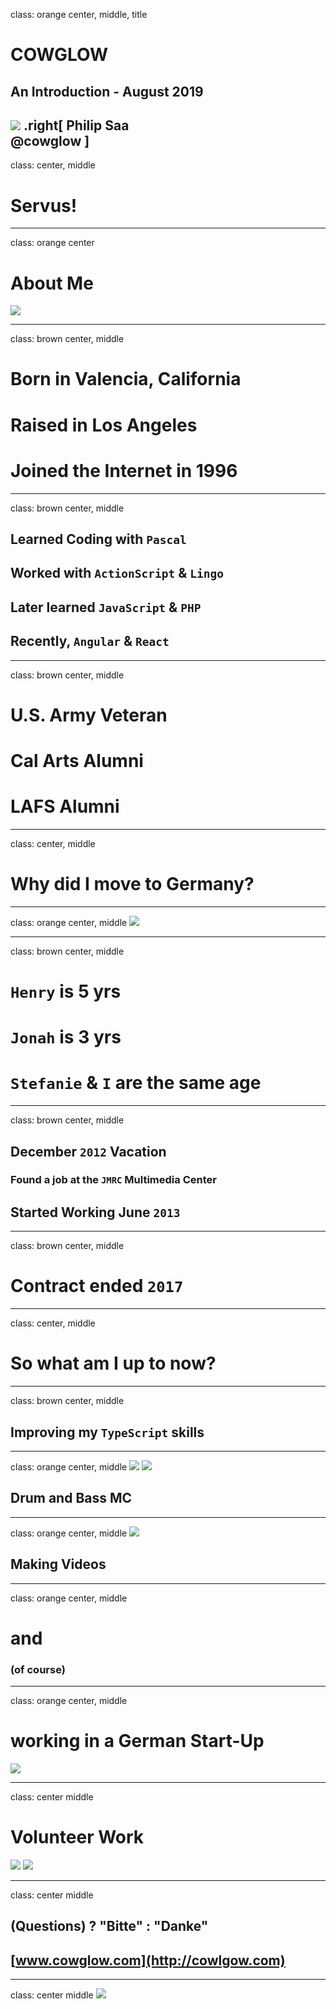 class: orange center, middle, title
# COWGLOW
## An Introduction - August 2019
![](assets/cg-yt-brand.png)
.right[
    Philip Saa  
    @cowglow
]
---
class: center, middle
# Servus!

---
class: orange center
# About Me

![](assets/psaa.png)

---
class: brown center, middle

# Born in Valencia, California
# Raised in Los Angeles
# Joined the Internet in 1996

---
class: brown center, middle
## Learned Coding with `Pascal`
## Worked with `ActionScript` & `Lingo`
## Later learned `JavaScript` & `PHP`
## Recently, `Angular` & `React`

---
class: brown center, middle
# U.S. Army Veteran
# Cal Arts Alumni
# LAFS Alumni

---
class: center, middle
# Why did I move to Germany?

---
class: orange center, middle
![](assets/family.jpeg)

---
class: brown center, middle
# `Henry` is 5 yrs
# `Jonah` is 3 yrs
# `Stefanie` & `I` are the same age

---
class: brown center, middle
## December `2012` Vacation
### Found a job at the `JMRC` Multimedia Center
## Started Working June `2013`

---
class: brown center, middle
# Contract ended `2017`

---
class: center, middle
# So what am I up to now?

---
class: brown center, middle
## Improving my `TypeScript` skills 

---
class: orange center, middle
![](assets/mcscrpt-2.jpg)
![](assets/mcscrpt-1.jpg)
## Drum and Bass MC

---
class: orange center, middle
![](assets/youtube.png)
## Making Videos

---
class: orange center, middle
# and 
### (of course)

---
class: orange center, middle
# working in a German Start-Up
![](assets/compose-us.png)

---
class: center middle
# Volunteer Work

![](assets/sokagakkai.jpg)
![](assets/beyondtellerrand-periscope.png)

---
class: center middle
## (Questions) ? "Bitte" : "Danke"
## [www.cowglow.com](http://cowlgow.com)

---
class: center middle
![](assets/longhair.jpg)
